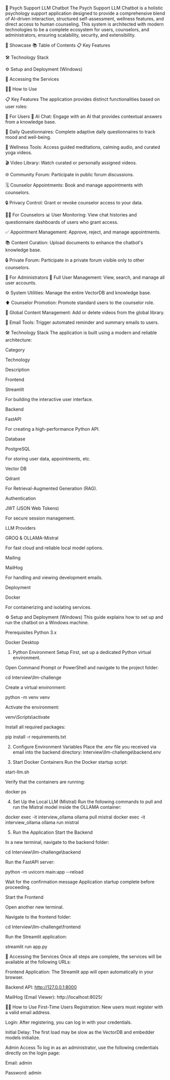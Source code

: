 🧠 Psych Support LLM Chatbot
The Psych Support LLM Chatbot is a holistic psychology support application designed to provide a comprehensive blend of AI-driven interaction, structured self-assessment, wellness features, and direct access to human counseling. This system is architected with modern technologies to be a complete ecosystem for users, counselors, and administrators, ensuring scalability, security, and extensibility.

📸 Showcase
📚 Table of Contents
📋 Key Features

🛠️ Technology Stack

⚙️ Setup and Deployment (Windows)

🚀 Accessing the Services

🧑‍💻 How to Use

📋 Key Features
The application provides distinct functionalities based on user roles:

👤 For Users
💬 AI Chat: Engage with an AI that provides contextual answers from a knowledge base.

📝 Daily Questionnaires: Complete adaptive daily questionnaires to track mood and well-being.

🧘 Wellness Tools: Access guided meditations, calming audio, and curated yoga videos.

🎬 Video Library: Watch curated or personally assigned videos.

🌐 Community Forum: Participate in public forum discussions.

🗓️ Counselor Appointments: Book and manage appointments with counselors.

🔒 Privacy Control: Grant or revoke counselor access to your data.

👨‍⚕️ For Counselors
📊 User Monitoring: View chat histories and questionnaire dashboards of users who grant access.

✅ Appointment Management: Approve, reject, and manage appointments.

📚 Content Curation: Upload documents to enhance the chatbot's knowledge base.

🔒 Private Forum: Participate in a private forum visible only to other counselors.

👑 For Administrators
👥 Full User Management: View, search, and manage all user accounts.

⚙️ System Utilities: Manage the entire VectorDB and knowledge base.

⬆️ Counselor Promotion: Promote standard users to the counselor role.

🎥 Global Content Management: Add or delete videos from the global library.

📧 Email Tools: Trigger automated reminder and summary emails to users.

🛠️ Technology Stack
The application is built using a modern and reliable architecture:

Category

Technology

Description

Frontend

Streamlit

For building the interactive user interface.

Backend

FastAPI

For creating a high-performance Python API.

Database

PostgreSQL

For storing user data, appointments, etc.

Vector DB

Qdrant

For Retrieval-Augmented Generation (RAG).

Authentication

JWT (JSON Web Tokens)

For secure session management.

LLM Providers

GROQ & OLLAMA-Mistral

For fast cloud and reliable local model options.

Mailing

MailHog

For handling and viewing development emails.

Deployment

Docker

For containerizing and isolating services.

⚙️ Setup and Deployment (Windows)
This guide explains how to set up and run the chatbot on a Windows machine.

Prerequisites
Python 3.x

Docker Desktop

1. Python Environment Setup
First, set up a dedicated Python virtual environment.

Open Command Prompt or PowerShell and navigate to the project folder:

cd Interview\llm-challenge

Create a virtual environment:

python -m venv venv

Activate the environment:

venv\Scripts\activate

Install all required packages:

pip install -r requirements.txt

2. Configure Environment Variables
Place the .env file you received via email into the backend directory: Interview\llm-challenge\backend\.env

3. Start Docker Containers
Run the Docker startup script:

start-llm.sh

Verify that the containers are running:

docker ps

4. Set Up the Local LLM (Mistral)
Run the following commands to pull and run the Mistral model inside the OLLAMA container:

docker exec -it interview_ollama ollama pull mistral
docker exec -it interview_ollama ollama run mistral

5. Run the Application
Start the Backend

In a new terminal, navigate to the backend folder:

cd Interview\llm-challenge\backend

Run the FastAPI server:

python -m uvicorn main:app --reload

Wait for the confirmation message Application startup complete before proceeding.

Start the Frontend

Open another new terminal.

Navigate to the frontend folder:

cd Interview\llm-challenge\frontend

Run the Streamlit application:

streamlit run app.py

🚀 Accessing the Services
Once all steps are complete, the services will be available at the following URLs:

Frontend Application: The Streamlit app will open automatically in your browser.

Backend API: http://127.0.0.1:8000

MailHog (Email Viewer): http://localhost:8025/

🧑‍💻 How to Use
First-Time Users
Registration: New users must register with a valid email address.

Login: After registering, you can log in with your credentials.

Initial Delay: The first load may be slow as the VectorDB and embedder models initialize.

Admin Access
To log in as an administrator, use the following credentials directly on the login page:

Email: admin

Password: admin